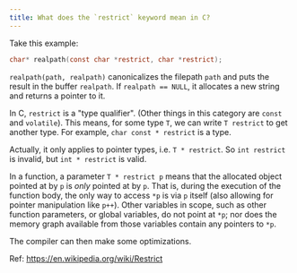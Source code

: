 ```yaml
---
title: What does the `restrict` keyword mean in C?
---
```


Take this example:

```c
char* realpath(const char *restrict, char *restrict);
```

`realpath(path, realpath)` canonicalizes the filepath `path` and puts the result in the buffer `realpath`. If `realpath == NULL`, it allocates a new string and returns a pointer to it.

In C, `restrict` is a "type qualifier". (Other things in this category are `const` and `volatile`). This means, for some type `T`, we can write `T restrict` to get another type. For example, `char const * restrict` is a type.

Actually, it only applies to pointer types, i.e. `T * restrict`. So `int restrict` is invalid, but `int * restrict` is valid.

In a function, a parameter `T * restrict p` means that the allocated object pointed at by `p` is _only_ pointed at by `p`. That is, during the execution of the function body, the only way to access `*p` is via `p` itself (also allowing for pointer manipulation like `p++`). Other variables in scope, such as other function parameters, or global variables, do not point at `*p`; nor does the memory graph available from those variables contain any pointers to `*p`.

The compiler can then make some optimizations.

Ref: https://en.wikipedia.org/wiki/Restrict
